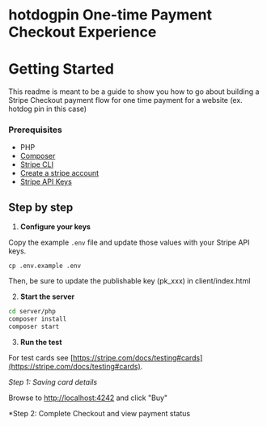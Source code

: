 # hotdogpin One-time Payment Checkout Experience

# Getting Started

This readme is meant to be a guide to show you how to go about building a Stripe Checkout payment flow for one time payment for a website (ex. hotdog pin in this case)


### Prerequisites
* PHP
* [Composer](https://getcomposer.org/doc/00-intro.md#installation-linux-unix-macos)
* [Stripe CLI](https://github.com/stripe/stripe-cli/)
* [Create a stripe account](https://dashboard.stripe.com/register)
* [Stripe API Keys](https://stripe.com/docs/keys)

## Step by step

1. **Configure your keys**

Copy the example `.env` file and update those values with your Stripe API keys.

```
cp .env.example .env
```

Then, be sure to update the publishable key (pk_xxx) in client/index.html

2. **Start the server**

```sh
cd server/php
composer install
composer start
```

3. **Run the test**

For test cards see [https://stripe.com/docs/testing#cards](https://stripe.com/docs/testing#cards).

*Step 1: Saving card details*

Browse to [http://localhost:4242](http://localhost:4242) and click "Buy"

*Step 2: Complete Checkout and view payment status
